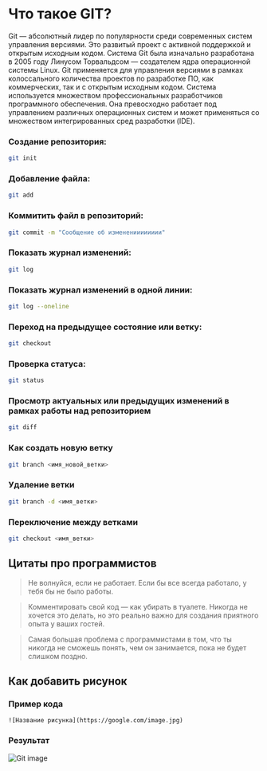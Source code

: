 # Что такое GIT?

Git — абсолютный лидер по популярности среди современных систем управления версиями. Это развитый проект с активной поддержкой и открытым исходным кодом. Система Git была изначально разработана в 2005 году Линусом Торвальдсом — создателем ядра операционной системы Linux. Git применяется для управления версиями в рамках колоссального количества проектов по разработке ПО, как коммерческих, так и с открытым исходным кодом. Система используется множеством профессиональных разработчиков программного обеспечения. Она превосходно работает под управлением различных операционных систем и может применяться со множеством интегрированных сред разработки (IDE).


### Создание репозитория:

```sh
git init
```

### Добавление файла:

```sh
git add
```

### Коммитить файл в репозиторий:

```sh
git commit -m "Сообщение об измененииииииии"
```

### Показать журнал изменений:

```sh
git log
```

### Показать журнал изменений в одной линии:

```sh
git log --oneline
```

### Переход на предыдущее состояние или ветку:

```sh
git checkout
```

### Проверка статуса:

```sh
git status
```

### Просмотр актуальных или предыдущих изменений в рамках работы над репозиторием
```sh
git diff
```

### Как создать новую ветку
```sh
git branch <имя_новой_ветки>
```

### Удаление ветки
```sh
git branch -d <имя_ветки>
```

### Переключение между ветками
```sh
git checkout <имя_ветки>
```




## Цитаты про программистов

> Не волнуйся, если не работает. Если бы все всегда работало, у тебя бы не было работы.

> Комментировать свой код — как убирать в туалете. Никогда не хочется это делать, но это реально важно для создания приятного опыта у ваших гостей.

> Самая большая проблема с программистами в том, что ты никогда не сможешь понять, чем он занимается, пока не будет слишком поздно.


## Как добавить рисунок

### Пример кода
`![Название рисунка](https://google.com/image.jpg)`

### Результат

![Git image](https://www.cloudsavvyit.com/thumbcache/0/0/5b8ff1fbf94a3ecddbaa8db6b389c09a/p/uploads/2019/10/e713ed70-1.png)